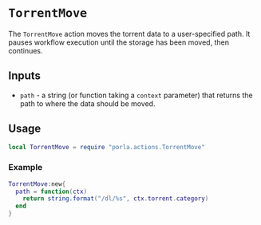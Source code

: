 # `TorrentMove`

The `TorrentMove` action moves the torrent data to a user-specified path. It
pauses workflow execution until the storage has been moved, then continues.

## Inputs

 * `path` - a string (or function taking a `context` parameter) that returns
   the path to where the data should be moved.

## Usage

```lua
local TorrentMove = require "porla.actions.TorrentMove"
```

### Example

```lua
TorrentMove:new{
  path = function(ctx)
    return string.format("/dl/%s", ctx.torrent.category)
  end
}
```
